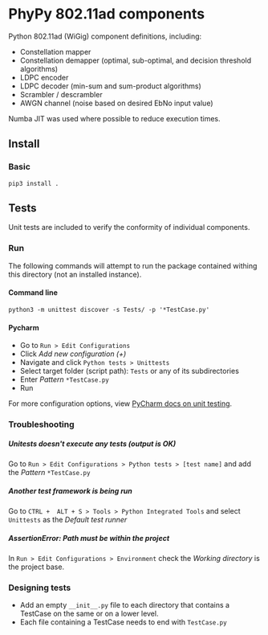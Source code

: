 # PhyPy 802.11ad components 

Python 802.11ad (WiGig) component definitions, including:
- Constellation mapper
- Constellation demapper (optimal, sub-optimal, and decision threshold algorithms)
- LDPC encoder
- LDPC decoder (min-sum and sum-product algorithms)
- Scrambler / descrambler
- AWGN channel (noise based on desired EbNo input value)

Numba JIT was used where possible to reduce execution times.

## Install

### Basic
`pip3 install .`

## Tests

Unit tests are included to verify the conformity of individual components. 

### Run

The following commands will attempt to run the package contained withing this directory (not an installed instance). 

#### Command line

```python3 -m unittest discover -s Tests/ -p '*TestCase.py'```

#### Pycharm

- Go to ```Run > Edit Configurations```
- Click *Add new configuration (+)*
- Navigate and click ```Python tests > Unittests```
- Select target folder (script path): ```Tests``` or any of its subdirectories
- Enter *Pattern* ```*TestCase.py```
- Run

For more configuration options, view [PyCharm docs on unit testing](https://www.jetbrains.com/help/pycharm/run-debug-configuration-python-unit-test.html).


### Troubleshooting

##### Unitests doesn't execute any tests (output is OK)
Go to ```Run > Edit Configurations > Python tests > [test name]``` and add the *Pattern* ```*TestCase.py```

##### Another test framework is being run
Go to ```CTRL +  ALT + S > Tools > Python Integrated Tools``` and select ```Unittests``` as the *Default test runner*

##### AssertionError: Path must be within the project
In ```Run > Edit Configurations > Environment``` check the *Working directory* is the project base.

### Designing tests
- Add an empty ```__init__.py``` file to each directory that contains a TestCase on the same or on a lower level.
- Each file containing a TestCase needs to end with ```TestCase.py```
